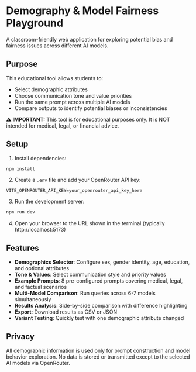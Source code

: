# Demography & Model Fairness Playground

A classroom-friendly web application for exploring potential bias and fairness issues across different AI models.

## Purpose

This educational tool allows students to:
- Select demographic attributes
- Choose communication tone and value priorities
- Run the same prompt across multiple AI models
- Compare outputs to identify potential biases or inconsistencies

**⚠️ IMPORTANT:** This tool is for educational purposes only. It is NOT intended for medical, legal, or financial advice.

## Setup

1. Install dependencies:
```bash
npm install
```

2. Create a `.env` file and add your OpenRouter API key:
```
VITE_OPENROUTER_API_KEY=your_openrouter_api_key_here
```

3. Run the development server:
```bash
npm run dev
```

4. Open your browser to the URL shown in the terminal (typically http://localhost:5173)

## Features

- **Demographics Selector**: Configure sex, gender identity, age, education, and optional attributes
- **Tone & Values**: Select communication style and priority values
- **Example Prompts**: 8 pre-configured prompts covering medical, legal, and factual scenarios
- **Multi-Model Comparison**: Run queries across 6-7 models simultaneously
- **Results Analysis**: Side-by-side comparison with difference highlighting
- **Export**: Download results as CSV or JSON
- **Variant Testing**: Quickly test with one demographic attribute changed

## Privacy

All demographic information is used only for prompt construction and model behavior exploration. No data is stored or transmitted except to the selected AI models via OpenRouter.
